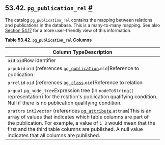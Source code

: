 ## 53.42. `pg_publication_rel` [#](#CATALOG-PG-PUBLICATION-REL)

The catalog `pg_publication_rel` contains the mapping between relations and publications in the database. This is a many-to-many mapping. See also [Section 54.17](view-pg-publication-tables "54.17. pg_publication_tables") for a more user-friendly view of this information.

**Table 53.42. `pg_publication_rel` Columns**

| Column TypeDescription                                                                                                                                                                                                                                                                                                                                            |
| ----------------------------------------------------------------------------------------------------------------------------------------------------------------------------------------------------------------------------------------------------------------------------------------------------------------------------------------------------------------- |
| `oid` `oid`Row identifier                                                                                                                                                                                                                                                                                                                                         |
| `prpubid` `oid` (references [`pg_publication`](catalog-pg-publication "53.40. pg_publication").`oid`)Reference to publication                                                                                                                                                                                                                                |
| `prrelid` `oid` (references [`pg_class`](catalog-pg-class "53.11. pg_class").`oid`)Reference to relation                                                                                                                                                                                                                                                     |
| `prqual` `pg_node_tree`Expression tree (in `nodeToString()` representation) for the relation's publication qualifying condition. Null if there is no publication qualifying condition.                                                                                                                                                                            |
| `prattrs` `int2vector` (references [`pg_attribute`](catalog-pg-attribute "53.7. pg_attribute").`attnum`)This is an array of values that indicates which table columns are part of the publication. For example, a value of `1 3` would mean that the first and the third table columns are published. A null value indicates that all columns are published. |